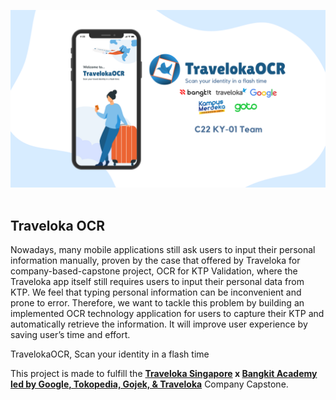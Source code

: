 <p align="center">
    <img alt="banner koding" src="./profile/banner.png"><br>
    <br>
</p>

## Traveloka OCR

Nowadays, many mobile applications still ask users to input their personal information manually, proven by the case that offered by Traveloka for company-based-capstone project, OCR for KTP Validation, where the Traveloka app itself still requires users to input their personal data from KTP. We feel that typing personal information can be inconvenient and prone to error. Therefore, we want to tackle this problem by building an implemented OCR technology application for users to capture their KTP and automatically retrieve the information. It will improve user experience by saving user’s time and effort.

TravelokaOCR, Scan your identity in a flash time

This project is made to fulfill the **[Traveloka Singapore](https://www.traveloka.com/en-sg/) x [Bangkit Academy led by Google, Tokopedia, Gojek, & Traveloka](https://grow.google/intl/id_id/bangkit/)** Company Capstone.